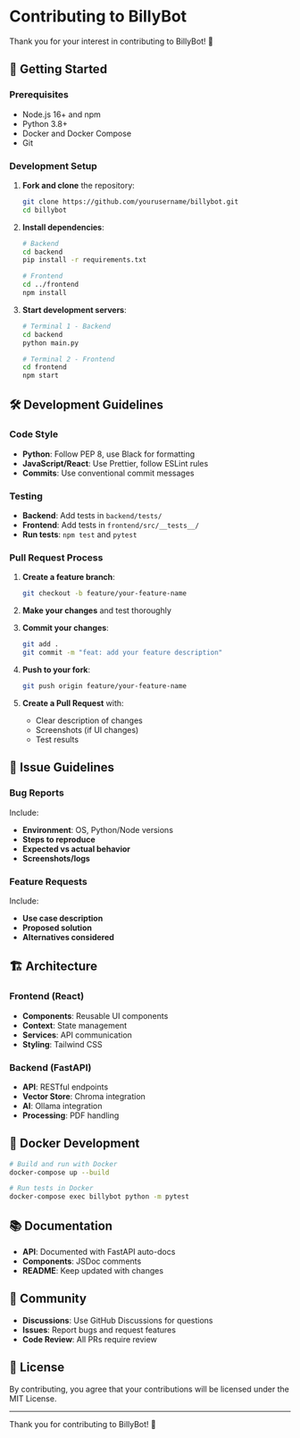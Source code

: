 # Contributing to BillyBot

Thank you for your interest in contributing to BillyBot! 🎉

## 🚀 Getting Started

### Prerequisites

- Node.js 16+ and npm
- Python 3.8+
- Docker and Docker Compose
- Git

### Development Setup

1. **Fork and clone** the repository:
   ```bash
   git clone https://github.com/yourusername/billybot.git
   cd billybot
   ```

2. **Install dependencies**:
   ```bash
   # Backend
   cd backend
   pip install -r requirements.txt
   
   # Frontend
   cd ../frontend
   npm install
   ```

3. **Start development servers**:
   ```bash
   # Terminal 1 - Backend
   cd backend
   python main.py
   
   # Terminal 2 - Frontend
   cd frontend
   npm start
   ```

## 🛠️ Development Guidelines

### Code Style

- **Python**: Follow PEP 8, use Black for formatting
- **JavaScript/React**: Use Prettier, follow ESLint rules
- **Commits**: Use conventional commit messages

### Testing

- **Backend**: Add tests in `backend/tests/`
- **Frontend**: Add tests in `frontend/src/__tests__/`
- **Run tests**: `npm test` and `pytest`

### Pull Request Process

1. **Create a feature branch**:
   ```bash
   git checkout -b feature/your-feature-name
   ```

2. **Make your changes** and test thoroughly

3. **Commit your changes**:
   ```bash
   git add .
   git commit -m "feat: add your feature description"
   ```

4. **Push to your fork**:
   ```bash
   git push origin feature/your-feature-name
   ```

5. **Create a Pull Request** with:
   - Clear description of changes
   - Screenshots (if UI changes)
   - Test results

## 📝 Issue Guidelines

### Bug Reports

Include:
- **Environment**: OS, Python/Node versions
- **Steps to reproduce**
- **Expected vs actual behavior**
- **Screenshots/logs**

### Feature Requests

Include:
- **Use case description**
- **Proposed solution**
- **Alternatives considered**

## 🏗️ Architecture

### Frontend (React)
- **Components**: Reusable UI components
- **Context**: State management
- **Services**: API communication
- **Styling**: Tailwind CSS

### Backend (FastAPI)
- **API**: RESTful endpoints
- **Vector Store**: Chroma integration
- **AI**: Ollama integration
- **Processing**: PDF handling

## 🐳 Docker Development

```bash
# Build and run with Docker
docker-compose up --build

# Run tests in Docker
docker-compose exec billybot python -m pytest
```

## 📚 Documentation

- **API**: Documented with FastAPI auto-docs
- **Components**: JSDoc comments
- **README**: Keep updated with changes

## 🤝 Community

- **Discussions**: Use GitHub Discussions for questions
- **Issues**: Report bugs and request features
- **Code Review**: All PRs require review

## 📄 License

By contributing, you agree that your contributions will be licensed under the MIT License.

---

Thank you for contributing to BillyBot! 🚀
